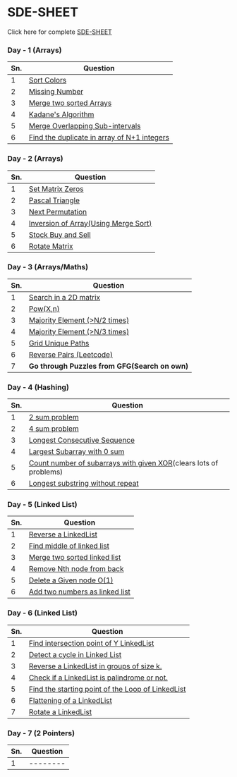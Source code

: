 # SDE-SHEET

Click here for complete [SDE-SHEET](https://docs.google.com/document/d/1SM92efk8oDl8nyVw8NHPnbGexTS9W-1gmTEYfEurLWQ/edit)

### Day - 1 (Arrays)

| Sn. | Question                                                                                       |
| --- | ---------------------------------------------------------------------------------------------- |
| 1   | [Sort Colors](DAY_1/1_sortColors.md)                                                           |
| 2   | [Missing Number](DAY_1/2_missingNumber.md)                                                     |
| 3   | [Merge two sorted Arrays](DAY_1/3_mergeTWoSortedArrays)                                        |
| 4   | [Kadane's Algorithm](DAY_1/4_kadanesAlgorithm.md)                                              |
| 5   | [Merge Overlapping Sub-intervals](DAY_1/5_mergeOverlappingSubIntervals.md)                     |
| 6   | [Find the duplicate in array of N+1 integers](DAY_1/6_findDuplicateInArrayOfNPlus1Integers.md) |

### Day - 2 (Arrays)

| Sn. | Question                                                            |
| --- | ------------------------------------------------------------------- |
| 1   | [Set Matrix Zeros](DAY_2/1_setMatrixZeros.md)                       |
| 2   | [Pascal Triangle](DAY_2/2_pascalTriangle.md)                        |
| 3   | [Next Permutation](DAY_2/3_nextPermutation.md)                      |
| 4   | [Inversion of Array(Using Merge Sort)](DAY_2/4_inversionOfArray.md) |
| 5   | [Stock Buy and Sell](DAY_2/5_stockByAndSell.md)                     |
| 6   | [Rotate Matrix](DAY_2/6_rotateMatrix.md)                            |

### Day - 3 (Arrays/Maths)

| Sn. | Question                                                      |
| --- | ------------------------------------------------------------- |
| 1   | [Search in a 2D matrix](DAY_3/1_searchIn2DMatrix.md)          |
| 2   | [Pow(X,n)](DAY_3/2_powXN.md)                                  |
| 3   | [Majority Element (>N/2 times)](DAY_3/3_majorityElementN2.md) |
| 4   | [Majority Element (>N/3 times)](DAY_3/4_majorityElementN3.md) |
| 5   | [Grid Unique Paths](DAY_3/5_gridUniquePath.md)                |
| 6   | [Reverse Pairs (Leetcode)](DAY_3/6_reversePairs.md)           |
| 7   | **Go through Puzzles from GFG(Search on own)**                |

### Day - 4 (Hashing)

| Sn. | Question                                                                                                      |
| --- | ------------------------------------------------------------------------------------------------------------- |
| 1   | [2 sum problem](DAY_4/1_2sum.md)                                                                              |
| 2   | [4 sum problem](DAY_4/2_4sum.md)                                                                              |
| 3   | [Longest Consecutive Sequence](DAY_4/3_LongestConsecutiveSequence.md)                                         |
| 4   | [Largest Subarray with 0 sum](DAY_4/4_largestSubarrayZeroSum.md)                                              |
| 5   | [Count number of subarrays with given XOR](DAY_4/5_countNoOfSubArrayWithGivenXOR.md)(clears lots of problems) |
| 6   | [Longest substring without repeat](DAY_4/6_longestSubstringWithoutRepeat.md)                                  |

### Day - 5 (Linked List)

| Sn. | Question                                                          |
| --- | ----------------------------------------------------------------- |
| 1   | [Reverse a LinkedList](DAY_5/1_ReverseLinkedList.md)              |
| 2   | [Find middle of linked list](DAY_5/2_findMiddleOfLinkedList.md)   |
| 3   | [Merge two sorted linked list](DAY_5/3_mergeTWoSortedLists.md)    |
| 4   | [Remove Nth node from back](DAY_5/4_removeNthNodeFromBack.md)     |
| 5   | [Delete a Given node O(1)](DAY_5/5_deleteGivenNode.md)            |
| 6   | [Add two numbers as linked list](DAY_5/6_addTwoNumbersAsLList.md) |

### Day - 6 (Linked List)

| Sn. | Question                                                                                 |
| --- | ---------------------------------------------------------------------------------------- |
| 1   | [Find intersection point of Y LinkedList](DAY_6/1_findIntersectionPointOfYLinkedList.md) |
| 2   | [Detect a cycle in Linked List](DAY_6/2_detectCycleInLL.md)                              |
| 3   | [Reverse a LinkedList in groups of size k.](DAY_6/3_reverseLLinGroupK.md)                |
| 4   | [Check if a LinkedList is palindrome or not.](DAY_6/4_isLLPalindrome.md)                 |
| 5   | [Find the starting point of the Loop of LinkedList](DAY_6/5_startingPointOfLL.md)        |
| 6   | [Flattening of a LinkedList](DAY_6/6_flatteningOfLL.md)                                  |
| 7   | [Rotate a LinkedList](DAY_6/7_rotateLL.md)                                               |

### Day - 7 (2 Pointers)

| Sn. | Question |
| --- | -------- |
| 1   | -------- |
